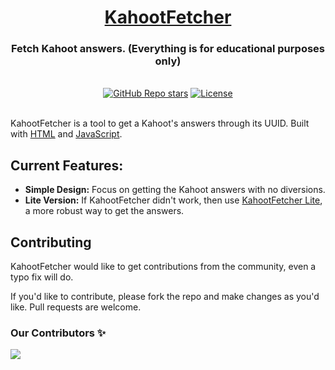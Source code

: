 <div align="center">
  <h1 align="center"><a href="https://orn8.github.io/kahootfetcher">KahootFetcher</a></h1>
  <h3>Fetch Kahoot answers. (Everything is for educational purposes only)</h3>
</div>

</br>

<div align="center">
  <a href="https://github.com/orn8/kahootfetcher/stargazers"><img alt="GitHub Repo stars" src="https://img.shields.io/github/stars/orn8/kahootfetcher?style=for-the-badge"></a>
  <a href="https://github.com/orn8/kahootfetcher/blob/main/LICENSE"><img alt="License" src="https://img.shields.io/badge/license-AGPLv3-purple?style=for-the-badge"></a>
</div>

</br>

KahootFetcher is a tool to get a Kahoot's answers through its UUID. Built with [HTML](https://www.w3.org/html/) and [JavaScript](https://developer.mozilla.org/en-US/docs/Web/JavaScript).

## Current Features:

- **Simple Design:** Focus on getting the Kahoot answers with no diversions.
- **Lite Version:** If KahootFetcher didn't work, then use [KahootFetcher Lite](https://orn8.github.io/kahootfetcher/lite), a more robust way to get the answers.

## Contributing

KahootFetcher would like to get contributions from the community, even a typo fix will do.

If you'd like to contribute, please fork the repo and make changes as you'd like. Pull requests are welcome.



### Our Contributors ✨

<a href="https://github.com/orn8/kahootfetcher/graphs/contributors">
  <img src="https://contrib.rocks/image?repo=orn8/kahootfetcher" />
</a>
